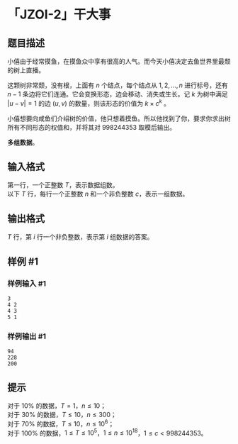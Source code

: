 # 「JZOI-2」干大事

## 题目描述

小僖由于经常摸鱼，在摸鱼众中享有很高的人气。而今天小僖决定去鱼世界里最颓的树上直播。

这颗树非常颓，没有根，上面有 $n$ 个结点，每个结点从 $1,2,\dots,n$ 进行标号，还有 $n - 1$ 条边将它们连通。它会变换形态，边会移动、消失或生长。记 $k$ 为树中满足 $|u-v|=1$ 的边 $(u,v)$ 的数量，则该形态的价值为 $k \times c^k$ 。

小僖想要向咸鱼们介绍树的价值，他只想着摸鱼。所以他找到了你，要求你求出树所有不同形态的权值和，并将其对 $998244353$ 取模后输出。

**多组数据**。

## 输入格式

第一行，一个正整数 $T$，表示数据组数。  
以下 $T$ 行，每行一个正整数 $n$ 和一个非负整数 $c$，表示一组数据。

## 输出格式

$T$ 行，第 $i$ 行一个非负整数，表示第 $i$ 组数据的答案。

## 样例 #1

### 样例输入 #1
```
3
4 2
4 3
5 1
```

### 样例输出 #1

```
94
228
200
```

## 提示

对于 $10\%$ 的数据，$T = 1$，$n \le 10$；  
对于 $30\%$ 的数据，$T \le 10$，$n \le 300$；  
对于 $70\%$ 的数据，$T \le 10$，$n \le 10^6$；  
对于 $100\%$ 的数据，$1 \le T \le 10^5$，$1 \le n \le 10^{18}$，$1 \le c < 998244353$。
